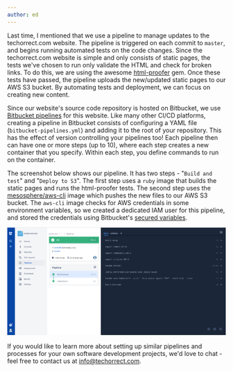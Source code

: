 ```yaml
---
author: ed
---
```


Last time, I mentioned that we use a pipeline to manage updates to the techorrect.com website.  The pipeline is triggered on each commit to `master`, and begins running automated tests on the code changes.  Since the techorrect.com website is simple and only consists of static pages, the tests we've chosen to run only validate the HTML and check for broken links.  To do this, we are using the awesome [html-proofer](https://github.com/gjtorikian/html-proofer) gem.  Once these tests have passed, the pipeline uploads the new/updated static pages to our AWS S3 bucket.  By automating tests and deployment, we can focus on creating new content.

Since our website's source code repository is hosted on Bitbucket, we use [Bitbucket pipelines](https://bitbucket.org/product/features/pipelines) for this website.  Like many other CI/CD platforms, creating a pipeline in Bitbucket consists of configuring a YAML file (`bitbucket-pipelines.yml`) and adding it to the root of your repository.  This has the effect of version controlling your pipelines too!  Each pipeline then can have one or more steps (up to 10), where each step creates a new container that you specify.  Within each step, you define commands to run on the container.

The screenshot below shows our pipeline.  It has two steps - "`Build and test`" and "`Deploy to S3`".  The first step uses a `ruby` image that builds the static pages and runs the html-proofer tests.  The second step uses the [mesosphere/aws-cli](https://hub.docker.com/r/mesosphere/aws-cli/) image which pushes the new files to our AWS S3 bucket.  The `aws-cli` image checks for AWS credentials in some environment variables, so we created a dedicated IAM user for this pipeline, and stored the credentials using Bitbucket's [secured variables](https://confluence.atlassian.com/bitbucket/environment-variables-794502608.html#Environmentvariables-Securedvariables).

![techorrect.com's bitbucket pipeline](/assets/images/techorrect-bitbucket-pipeline.png)

If you would like to learn more about setting up similar pipelines and processes for your own software development projects, we'd love to chat - feel free to contact us at [info@techorrect.com](mailto:info@techorrect.com).
